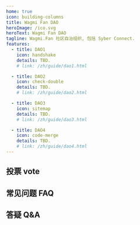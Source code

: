 ```yaml
---
home: true
icon: building-columns
title: Wagmi Fan DAO
heroImage: /ico.svg
heroText: Wagmi Fan DAO
tagline: Wagmi.Fan 社区自治组织, 包括 Syber Connect. 
features:
  - title: DAO1
    icon: handshake
    details: TBD.
    # link: /zh/guide/dao1.html 

  - title: DAO2
    icon: check-double
    details: TBD.
    # link: /zh/guide/dao2.html  

  - title: DAO3
    icon: sitemap
    details: TBD.
    # link: /zh/guide/dao3.html 

  - title: DAO4
    icon: code-merge
    details: TBD.
    # link: /zh/guide/dao4.html  
---
```


## 投票 vote

## 常见问题 FAQ

## 答疑 Q&A

